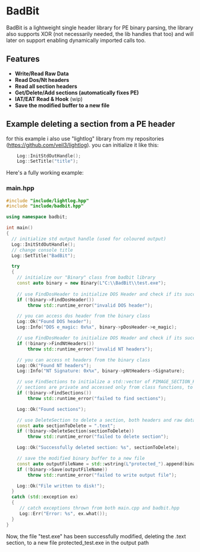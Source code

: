 # BadBit
BadBit is a lightweight single header library for PE binary parsing, the library also supports XOR (not necessarily needed, the lib handles that too) and will later on support enabling dynamically imported calls too.

## Features
- **Write/Read Raw Data**
- **Read Dos/Nt headers**
- **Read all section headers**
- **Get/Delete/Add sections (automatically fixes PE)**
- **IAT/EAT Read & Hook** (wip)
- **Save the modified buffer to a new file**

## Example deleting a section from a PE header

for this example i also use "lightlog" library from my repositories (https://github.com/veil3/lightlog).
you can initialize it like this: 
```c++
	Log::InitStdOutHandle();
	Log::SetTitle("title");
```
Here's a fully working example:
### main.hpp
```c++
#include "include/lightlog.hpp"
#include "include/badbit.hpp"

using namespace badbit;

int main()
{
  // initialize std output handle (used for coloured output)
  Log::InitStdOutHandle();
  // change console title
  Log::SetTitle("BadBit");

  try
  {
    // initialize our "Binary" class from badbit library
    const auto binary = new Binary(L"C:\\BadBit\\test.exe");
		
    // use FindDosHeader to initialize DOS Header and check if its successful
    if (!binary->FindDosHeader())
    	throw std::runtime_error("invalid DOS header");

    // you can access dos header from the binary class
    Log::Ok("Found DOS header");
    Log::Info("DOS e_magic: 0x%x", binary->pDosHeader->e_magic);

    // use FindDosHeader to initialize DOS Header and check if its successful
    if (!binary->FindNtHeaders())
    	throw std::runtime_error("invalid NT headers");

    // you can access nt headers from the binary class
    Log::Ok("Found NT headers");
    Log::Info("NT Signature: 0x%x", binary->pNtHeaders->Signature);

    // use FindSections to initialize a std::vector of PIMAGE_SECTION_HEADER reading the binary's sections
    // sections are private and accessed only from class functions, to write raw bytes to the binary use WriteBuffer and ReadBuffer
    if (!binary->FindSections())
    	throw std::runtime_error("failed to find sections");

    Log::Ok("Found sections");

    // use DeleteSection to delete a section, both headers and raw data, fixing the PE too
    const auto sectionToDelete = ".text";
    if (!binary->DeleteSection(sectionToDelete))
    	throw std::runtime_error("failed to delete section");

    Log::Ok("Successfully deleted section: %s", sectionToDelete);

    // save the modified binary buffer to a new file
    const auto outputFileName = std::wstring(L"protected_").append(binary->FileName);
    if (!binary->Save(outputFileName))
    	throw std::runtime_error("failed to write output file");

    Log::Ok("File written to disk!");
  }
  catch (std::exception ex)
  {
     // catch exceptions thrown from both main.cpp and badbit.hpp
     Log::Err("Error: %s", ex.what());
  }
}
```

Now, the file "test.exe" has been successfully modified, deleting the .text section, to a new file protected_test.exe in the output path
